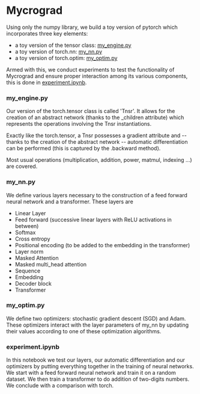 # Mycrograd

Using only the numpy library, we build a toy version of pytorch which incorporates three key elements: 
- a toy version of the tensor class: [my_engine.py](https://github.com/Charles-Marteau/Mycrograd/blob/main/my_engine.py)
- a toy version of torch.nn: [my_nn.py](https://github.com/Charles-Marteau/Mycrograd/blob/main/my_nn.py)
- a toy version of torch.optim: [my_optim.py](https://github.com/Charles-Marteau/Mycrograd/blob/main/my_optim.py)

Armed with this, we conduct experiments to test the functionality of Mycrograd and ensure proper interaction among its various components, this is done in [experiment.ipynb](https://github.com/Charles-Marteau/Mycrograd/blob/main/experiment.ipynb).

### my_engine.py

Our version of the torch.tensor class is called 'Tnsr'. It allows for the creation of an abstract network
(thanks to the _children attribute) which represents the operations involving the Tnsr instantiations.

Exactly like the torch.tensor, a Tnsr possesses a gradient attribute and -- thanks to the creation of the
abstract network -- automatic differentiation can be performed (this is captured by the .backward method).

Most usual operations (multiplication, addition, power, matmul, indexing ...) are covered.

### my_nn.py

We define various layers necessary to the construction of a feed forward neural network and a transformer. These layers are
- Linear Layer
- Feed forward (successive linear layers with ReLU activations in between)
- Softmax
- Cross entropy
- Positional encoding (to be added to the embedding in the transformer)
- Layer norm
- Masked Attention 
- Masked multi_head attention
- Sequence
- Embedding
- Decoder block
- Transformer

### my_optim.py 

We define two optimizers: stochastic gradient descent (SGD) and Adam. These optimizers interact with the layer parameters of my_nn by updating their values according to one of these optimization algorithms.

### experiment.ipynb

In this notebook we test our layers, our automatic differentiation and our optimizers by putting everything together in the training of neural networks.
We start with a feed forward neural network and train it on a random dataset. We then train a transformer to do addition of two-digits numbers. We conclude with a comparison with torch.

